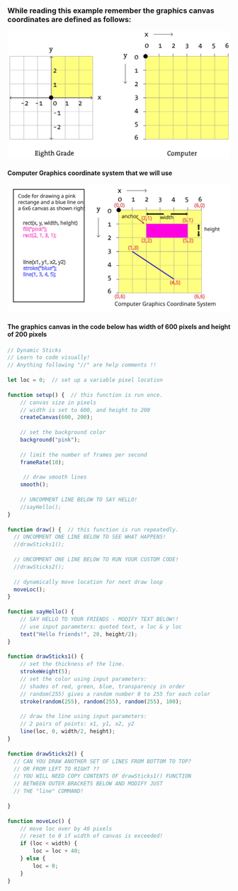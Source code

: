 ### While reading this example remember the graphics canvas coordinates are defined as follows:

![alt text](canvas_coords.svg)

#### Computer Graphics coordinate system that we will use

![alt text](graphics_coords.svg?width=600)

#### The graphics canvas in the code below has width of 600 pixels and height of 200 pixels
```javascript
// Dynamic Sticks
// Learn to code visually!
// Anything following "//" are help comments !!

let loc = 0;  // set up a variable pixel location

function setup() {  // this function is run once.   
    // canvas size in pixels
    // width is set to 600, and height to 200
    createCanvas(600, 200); 

    // set the background color
    background("pink");  
    
    // limit the number of frames per second
    frameRate(10);

     // draw smooth lines
    smooth(); 

    // UNCOMMENT LINE BELOW TO SAY HELLO!
    //sayHello();
} 

function draw() {  // this function is run repeatedly.  
  // UNCOMMENT ONE LINE BELOW TO SEE WHAT HAPPENS!
  //drawSticks1();

  // UNCOMMENT ONE LINE BELOW TO RUN YOUR CUSTOM CODE!
  //drawSticks2();   
  
  // dynamically move location for next draw loop
  moveLoc();
}

function sayHello() {
    // SAY HELLO TO YOUR FRIENDS - MODIFY TEXT BELOW!! 
    // use input parameters: quoted text, x loc & y loc
    text("Hello friends!", 20, height/2);
}

function drawSticks1() {
    // set the thickness of the line. 
    strokeWeight(5);
    // set the color using input parameters:
    // shades of red, green, blue, transparency in order
    // random(255) gives a random number 0 to 255 for each color
    stroke(random(255), random(255), random(255), 100);
    
    // draw the line using input parameters:
    // 2 pairs of points: x1, y1, x2, y2 
    line(loc, 0, width/2, height); 
}

function drawSticks2() {
  // CAN YOU DRAW ANOTHER SET OF LINES FROM BOTTOM TO TOP?
  // OR FROM LEFT TO RIGHT ??
  // YOU WILL NEED COPY CONTENTS OF drawSticks1() FUNCTION 
  // BETWEEN OUTER BRACKETS BELOW AND MODIFY JUST 
  // THE "line" COMMAND!
  
}

function moveLoc() {
    // move loc over by 40 pixels
    // reset to 0 if width of canvas is exceeded!
    if (loc < width) {
        loc = loc + 40;
    } else {
        loc = 0; 
    }
}
```